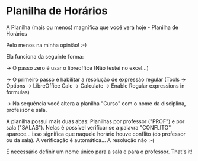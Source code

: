 # Planilha de Horários

A Planilha (mais ou menos) magnífica que você verá hoje - Planilha de Horários

Pelo menos na minha opinião! :-)

Ela funciona da seguinte forma:

-> O passo zero é usar o libreoffice (Não testei no excel...)

-> O primeiro passo é habilitar a resolução de expressão regular (Tools -> Options -> LibreOffice Calc -> Calculate -> Enable Regular expressions in formulas)

-> Na sequência você altera a planilha "Curso" com o nome da disciplina, professor e sala. 

A planilha possui mais duas abas: Planilhas por professor ("PROF") e por sala ("SALAS"). Nelas é possível verificar se a palavra "CONFLITO" aparece... isso significa que naquele horário houve conflito (do professor ou da sala). A verificação é automática... A resolução não :-(

É necessário definir um nome único para a sala e para o professor. That's it! 




